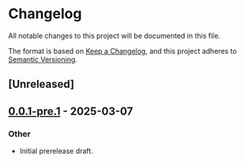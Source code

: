# Changelog

All notable changes to this project will be documented in this file.

The format is based on [Keep a Changelog](https://keepachangelog.com/en/1.0.0/),
and this project adheres to [Semantic Versioning](https://semver.org/spec/v2.0.0.html).

## [Unreleased]

## [0.0.1-pre.1](https://github.com/folo-rs/folo/releases/tag/region_cached-v0.0.1-pre.1) - 2025-03-07

### Other

- Initial prerelease draft.
